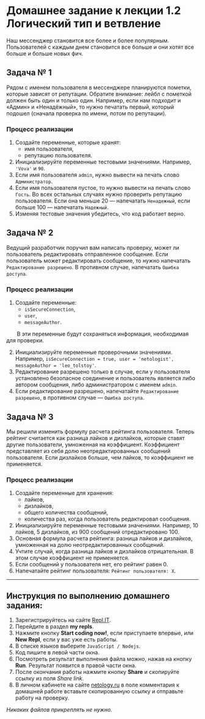 # Домашнее задание к лекции 1.2 Логический тип и ветвление

Наш мессенджер становится все более и более популярным. Пользователей с каждым днем становится все больше и они хотят все больше и больше новых фич.

## Задача № 1

Рядом с именем пользователя в мессенджере планируются пометки, которые зависят от репутации. Обратите внимание: лейбл с пометкой должен быть один и только один. Например, если нам подходит и «Админ» и «Ненадёжный», то нужно печатать первый, который подошел (сначала проверка по имени, потом по репутации).

### Процесс реализации

1. Создайте переменные, которые хранят:
   - имя пользователя,
   - репутацию пользователя.
2. Инициализируйте переменные тестовыми значениями. Например, `'Vova'` и `90`.
3. Если имя пользователя `admin`, нужно вывести на печать слово `Администратор`.
4. Если имя пользователя пустое, то нужно вывести на печать слово `Гость`. Во всех остальных случаях нужно проверить репутацию пользователя. Если она меньше 20 — напечатать `Ненадежный`, если больше 100 — напечатать `Надежный`.
5. Изменяя тестовые значения убедитесь, что код работает верно.

## Задача № 2

Ведущий разработчик поручил вам написать проверку, может ли пользователь редактировать отправленное сообщение. Если пользователь может редактировать сообщение, то нужно напечатать `Редактирование разрешено`. В противном случае, напечатать `Ошибка доступа`.

### Процесс реализации

1. Создайте переменные:
   - `isSecureConnection`,
   - `user`,
   - `messageAuthor`.

&nbsp;&nbsp;&nbsp;&nbsp;&nbsp;&nbsp;&nbsp;В эти переменные будут сохраняться информация, необходимая для проверки.

2. Инициализируйте переменные проверочными значениями. Например, `isSecureConnection = true, user = 'netologist', messageAuthor = 'leo_tolstoy'`.
3. Редактирование разрешено только в случае, если у пользователя установлено безопасное соединение и пользователь является либо автором сообщения, либо администратором с именем `admin`.
4. Если редактирование разрешено, напечатайте `Редактирование разрешено`, в противном случае — `Ошибка доступа`.

## Задача № 3

Мы решили изменить формулу расчета рейтинга пользователя. Теперь рейтинг считается как разница лайков и дизлайков, которые ставят другие пользователи, умноженная на коэффициент. Коэффициент представляет из себя долю неотредактированных сообщений пользователя. Если дизлайков больше, чем лайков, то коэффициент не применяется.

### Процесс реализации

1. Создайте переменные для хранения:
   - лайков,
   - дизлайков,
   - общего количества сообщений,
   - количества раз, когда пользователь редактировал сообщения.
2. Инициализируйте переменные тестовыми значениями. Например, 10 лайков, 5 дизлайков, из 900 сообщений отредактировано 100.
3. Основная формула расчета рейтинга: разница лайков и дизлайков, умноженная на долю неотредактированных сообщений.
4. Учтите случай, когда разница лайков и дизлайков отрицательная. В этом случае коэффициент не применяется.
5. Если сообщений у пользователя нет, его рейтинг равен 0.
6. Напечатайте рейтинг пользователя: `Рейтинг пользователя: X`.

---

## Инструкция по выполнению домашнего задания:

1. Зарегистрируйтесь на сайте [Repl.IT](https://repl.it/).
2. Перейдите в раздел **my repls**.
3. Нажмите кнопку **Start coding now!**, если приступаете впервые, или **New Repl**, если у вас уже есть работы.
4. В списке языков выберите `JavaScript / Nodejs`.
5. Код пишите в левой части окна.
6. Посмотреть результат выполнения файла можно, нажав на кнопку **Run**. Результат появится в правой части окна.
7. После окончания работы нажмите кнопку **Share** и скопируйте ссылку из поля _Share link_.
8. В личном кабинете на сайте [netology.ru](http://netology.ru/) в поле комментария к домашней работе вставьте скопированную ссылку и отправьте работу на проверку.

_Никаких файлов прикреплять не нужно._
